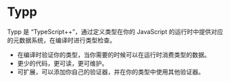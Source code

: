 # Typp

Typp 是 “TypeScript++”，通过定义类型在你的 JavaScript 的运行时中提供对应的元数据系统，在编译时进行类型检查。

* 在编译时验证你的类型，当你需要的时候可以在运行时消费类型的数据。
* 更少的代码，更可读，更可维护。
* 可扩展，可以添加你自己的验证器，并在你的类型中使用其他验证器。
